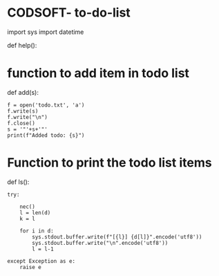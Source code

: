 # CODSOFT- to-do-list
import sys
import datetime

def help():



# function to add item in todo list
def add(s):

    f = open('todo.txt', 'a')
    f.write(s)
    f.write("\n")
    f.close()
    s = '"'+s+'"'
    print(f"Added todo: {s}")

# Function to print the todo list items
def ls():

	try:

		nec()
		l = len(d)
		k = l

		for i in d:
			sys.stdout.buffer.write(f"[{l}] {d[l]}".encode('utf8'))
			sys.stdout.buffer.write("\n".encode('utf8'))
			l = l-1

	except Exception as e:
		raise e
